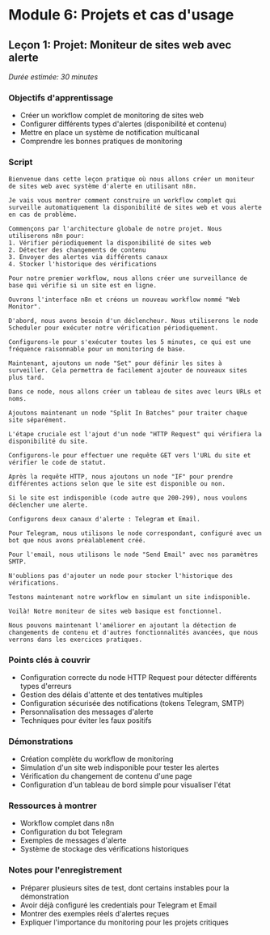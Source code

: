 # Module 6: Projets et cas d'usage
## Leçon 1: Projet: Moniteur de sites web avec alerte

*Durée estimée: 30 minutes*

### Objectifs d'apprentissage
- Créer un workflow complet de monitoring de sites web
- Configurer différents types d'alertes (disponibilité et contenu)
- Mettre en place un système de notification multicanal
- Comprendre les bonnes pratiques de monitoring

### Script

```
Bienvenue dans cette leçon pratique où nous allons créer un moniteur de sites web avec système d'alerte en utilisant n8n.

Je vais vous montrer comment construire un workflow complet qui surveille automatiquement la disponibilité de sites web et vous alerte en cas de problème.

Commençons par l'architecture globale de notre projet. Nous utiliserons n8n pour:
1. Vérifier périodiquement la disponibilité de sites web
2. Détecter des changements de contenu
3. Envoyer des alertes via différents canaux
4. Stocker l'historique des vérifications

Pour notre premier workflow, nous allons créer une surveillance de base qui vérifie si un site est en ligne.

Ouvrons l'interface n8n et créons un nouveau workflow nommé "Web Monitor".

D'abord, nous avons besoin d'un déclencheur. Nous utiliserons le node Scheduler pour exécuter notre vérification périodiquement.

Configurons-le pour s'exécuter toutes les 5 minutes, ce qui est une fréquence raisonnable pour un monitoring de base.

Maintenant, ajoutons un node "Set" pour définir les sites à surveiller. Cela permettra de facilement ajouter de nouveaux sites plus tard.

Dans ce node, nous allons créer un tableau de sites avec leurs URLs et noms.

Ajoutons maintenant un node "Split In Batches" pour traiter chaque site séparément.

L'étape cruciale est l'ajout d'un node "HTTP Request" qui vérifiera la disponibilité du site.

Configurons-le pour effectuer une requête GET vers l'URL du site et vérifier le code de statut.

Après la requête HTTP, nous ajoutons un node "IF" pour prendre différentes actions selon que le site est disponible ou non.

Si le site est indisponible (code autre que 200-299), nous voulons déclencher une alerte.

Configurons deux canaux d'alerte : Telegram et Email.

Pour Telegram, nous utilisons le node correspondant, configuré avec un bot que nous avons préalablement créé.

Pour l'email, nous utilisons le node "Send Email" avec nos paramètres SMTP.

N'oublions pas d'ajouter un node pour stocker l'historique des vérifications.

Testons maintenant notre workflow en simulant un site indisponible.

Voilà! Notre moniteur de sites web basique est fonctionnel.

Nous pouvons maintenant l'améliorer en ajoutant la détection de changements de contenu et d'autres fonctionnalités avancées, que nous verrons dans les exercices pratiques.
```

### Points clés à couvrir
- Configuration correcte du node HTTP Request pour détecter différents types d'erreurs
- Gestion des délais d'attente et des tentatives multiples
- Configuration sécurisée des notifications (tokens Telegram, SMTP)
- Personnalisation des messages d'alerte
- Techniques pour éviter les faux positifs

### Démonstrations
- Création complète du workflow de monitoring
- Simulation d'un site web indisponible pour tester les alertes
- Vérification du changement de contenu d'une page
- Configuration d'un tableau de bord simple pour visualiser l'état

### Ressources à montrer
- Workflow complet dans n8n
- Configuration du bot Telegram
- Exemples de messages d'alerte
- Système de stockage des vérifications historiques

### Notes pour l'enregistrement
- Préparer plusieurs sites de test, dont certains instables pour la démonstration
- Avoir déjà configuré les credentials pour Telegram et Email
- Montrer des exemples réels d'alertes reçues
- Expliquer l'importance du monitoring pour les projets critiques
